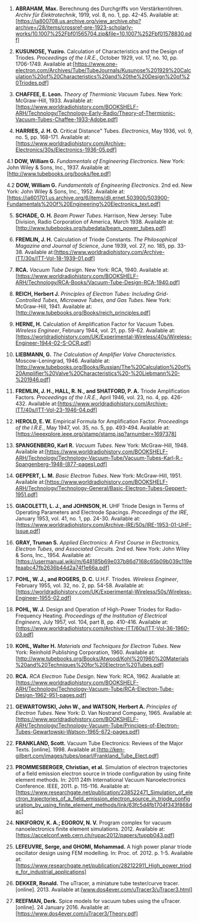 1. **ABRAHAM, Max.** Berechnung des Durchgriffs von Verstärkerröhren. *Archiv für Elektrotechnik*, 1919, vol. 8, no. 1, pp. 42-45.
   Available at:[https://ia800708.us.archive.org/view_archive.php?archive=/28/items/crossref-pre-1923-scholarly-works/10.1007%252Fbf01565704.zip&file=10.1007%252Fbf01578830.pdf]

2. **KUSUNOSE, Yuziro.** Calculation of Characteristics and the Design of Triodes. *Proceedings of the I.R.E.*, October 1929, vol. 17, no. 10, pp. 1706-1749.
   Available at:[https://www.one-electron.com/Archives/Tube/TubeJournals/Kusunose%201929%20Calculation%20of%20Characteristics%20and%20the%20Design%20of%20Triodes.pdf]

3. **CHAFFEE, E. Leon.** *Theory of Thermionic Vacuum Tubes*. New York: McGraw-Hill, 1933.
   Available at:[https://www.worldradiohistory.com/BOOKSHELF-ARH/Technology/Technology-Early-Radio/Theory-of-Thermionic-Vacuum-Tubes-Chaffee-1933-Adobe.pdf]

4. **HARRIES, J. H. O.** Critical Distance" Tubes. *Electronics*, May 1936, vol. 9, no. 5, pp. 168-171.
   Available at:[https://www.worldradiohistory.com/Archive-Electronics/30s/Electronics-1936-05.pdf]

4.1 **DOW, William G.** *Fundamentals of Engineering Electronics*. New York: John Wiley & Sons, Inc., 1937.
    Available at:[http://www.tubebooks.org/books/fee.pdf]

4.2 **DOW, William G.** *Fundamentals of Engineering Electronics*. 2nd ed. New York: John Wiley & Sons, Inc., 1952.
    Available at:[https://ia601701.us.archive.org/6/items/dli.ernet.503900/503900-Fundamentals%20Of%20Engineering%20Electronics_text.pdf]

5. **SCHADE, O. H.** *Beam Power Tubes*. Harrison, New Jersey: Tube Division, Radio Corporation of America, March 1938.
   Available at:[http://www.tubebooks.org/tubedata/beam_power_tubes.pdf]

6. **FREMLIN, J. H.** Calculation of Triode Constants. *The Philosophical Magazine and Journal of Science*, June 1939, vol. 27, no. 185, pp. 33-38.
   Available at:[https://www.worldradiohistory.com/Archive-ITT/30s/ITT-Vol-18-1939-01.pdf]

7. **RCA.** *Vacuum Tube Design*. New York: RCA, 1940.
   Available at:[https://www.worldradiohistory.com/BOOKSHELF-ARH/Technology/RCA-Books/Vacuum-Tube-Design-RCA-1940.pdf]

8. **REICH, Herbert J.** *Principles of Electron Tubes: Including Grid-Controlled Tubes, Microwave Tubes, and Gas Tubes*. New York: McGraw-Hill, 1941.
   Available at:[http://www.tubebooks.org/Books/reich_principles.pdf]

9. **HERNE, H.** Calculation of Amplification Factor for Vacuum Tubes. *Wireless Engineer*, February 1944, vol. 21, pp. 59-62.
   Available at:[https://worldradiohistory.com/UK/Experimental-Wireless/40s/Wireless-Engineer-1944-02-S-OCR.pdf]

10. **LIEBMANN, G.** *The Calculation of Amplifier Valve Characteristics*. Moscow-Leningrad, 1946.
    Available at:[http://www.tubebooks.org/Books/Russian/The%20Calculation%20of%20Amplifier%20Valve%20Characteristics%20-%20Liebmann%20-%201946.pdf]

11. **FREMLIN, J. H., HALL, R. N., and SHATFORD, P. A.** Triode Amplification Factors. *Proceedings of the I.R.E.*, April 1946, vol. 23, no. 4, pp. 426-432.
    Available at:[https://www.worldradiohistory.com/Archive-ITT/40s/ITT-Vol-23-1946-04.pdf]

12. **HEROLD, E. W.** Empirical Formula for Amplification Factor. *Proceedings of the I.R.E.*, May 1947, vol. 35, no. 5, pp. 493-494.
    Available at:[https://ieeexplore.ieee.org/stamp/stamp.jsp?arnumber=1697378]

13. **SPANGENBERG, Karl R.** *Vacuum Tubes*. New York: McGraw-Hill, 1948.
    Available at:[https://www.worldradiohistory.com/BOOKSHELF-ARH/Technology/Technology-Vacuum-Tube/Vacuum-Tubes-Karl-R.-Spangenberg-1948-(877-pages).pdf]

14. **GEPPERT, L. M.** *Basic Electron Tubes*. New York: McGraw-Hill, 1951.
    Available at:[https://www.worldradiohistory.com/BOOKSHELF-ARH/Technology/Technology-General/Basic-Electron-Tubes-Geppert-1951.pdf]

15. **GIACOLETTI, L. J., and JOHNSON, H.** UHF Triode Design in Terms of Operating Parameters and Electrode Spacings. *Proceedings of the IRE*, January 1953, vol. 41, no. 1, pp. 24-30.
    Available at:
    [https://www.worldradiohistory.com/Archive-IRE/50s/IRE-1953-01-UHF-Issue.pdf]

16. **GRAY, Truman S.** *Applied Electronics: A First Course in Electronics, Electron Tubes, and Associated Circuits.* 2nd ed. New York: John Wiley & Sons, Inc., 1954.
    Available at:[https://usermanual.wiki/m/648185b69e037b86d7168c65b09b039c119efeaabc47fb2636b44d2a74f1e66a.pdf]

17. **POHL, W. J., and ROGERS, D. C.** U.H.F. Triodes. *Wireless Engineer*, February 1955, vol. 32, no. 2, pp. 54-58.
    Available at:[https://worldradiohistory.com/UK/Experimental-Wireless/50s/Wireless-Engineer-1955-02.pdf]

18. **POHL, W. J.** Design and Operation of High-Power Triodes for Radio-Frequency Heating. *Proceedings of the Institution of Electrical Engineers*, July 1957, vol. 104, part B, pp. 410-416.
    Available at:[https://www.worldradiohistory.com/Archive-ITT/60s/ITT-Vol-36-1960-03.pdf]

19. **KOHL, Walter H.** *Materials and Techniques for Electron Tubes*. New York: Reinhold Publishing Corporation, 1960.
    Available at:[http://www.tubebooks.org/Books/Atwood/Kohl%201960%20Materials%20and%20Techniques%20for%20Electron%20Tubes.pdf]

20. **RCA.** *RCA Electron Tube Design*. New York: RCA, 1962.
    Available at:[https://www.worldradiohistory.com/BOOKSHELF-ARH/Technology/Technology-Vacuum-Tube/RCA-Electron-Tube-Design-1962-951-pages.pdf]

21. **GEWARTOWSKI, John W., and WATSON, Herbert A.** *Principles of Electron Tubes*. New York: D. Van Nostrand Company, 1965.
    Available at:[https://www.worldradiohistory.com/BOOKSHELF-ARH/Technology/Technology-Vacuum-Tube/Principes-of-Electron-Tubes-Gewartowski-Watson-1965-672-pages.pdf]

22. **FRANKLAND, Scott.** Vacuum Tube Electronics: Reviews of the Major Texts. [online]. 1998.
    Available at:[http://ken-gilbert.com/images/tubes/pearl/Frankland_Tube_Elect.pdf]

23. **PROMMESBERGER, Christian, et al.** Simulation of electron trajectories of a field emission electron source in triode configuration by using finite element methods. In: 2011 24th International Vacuum Nanoelectronics Conference. IEEE, 2011. p. 115-116.
    Available at:[https://www.researchgate.net/publication/238522471_Simulation_of_electron_trajectories_of_a_field_emission_electron_source_in_triode_configuration_by_using_finite_element_methods/link/63fc5d4fb1704f343f868dac]

24. **NIKIFOROV, K. A.; EGOROV, N. V.** Program complex for vacuum nanoelectronics finite element simulations. 2012.
    Available at:[https://accelconf.web.cern.ch/rupac2012/papers/tuppb043.pdf]

25. **LEFEUVRE, Serge, and GHOMI, Mohammad.** A high power planar triode oscillator design using FEM modelling. In: Proc. of. 2012. p. 1-5.
    Available at:[https://www.researchgate.net/publication/282122911_High_power_triode_for_industrial_applications]

26. **DEKKER, Ronald.** The uTracer, a miniature tube tester/curve tracer. [online]. 2013.
    Available at:[www.dos4ever.com/uTracer3/uTracer3.html]

27. **REEFMAN, Derk.** Spice models for vacuum tubes using the uTracer. [online]. 24 January 2016.
    Available at:[https://www.dos4ever.com/uTracer3/Theory.pdf]
